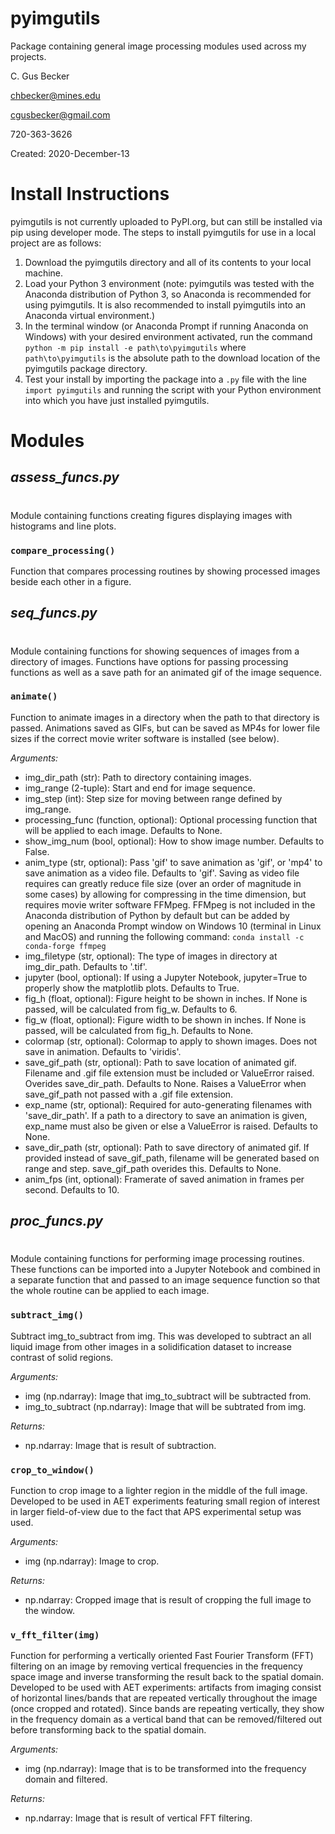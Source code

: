 # **pyimgutils**
Package containing general image processing modules used across my projects.

C. Gus Becker

chbecker@mines.edu

cgusbecker@gmail.com

720-363-3626

Created: 2020-December-13

#

# **Install Instructions**
pyimgutils is not currently uploaded to PyPI.org, but can still be installed via pip using developer mode. The steps to install pyimgutils for use in a local project are as follows:

1. Download the pyimgutils directory and all of its contents to your local machine.
2. Load your Python 3 environment (note: pyimgutils was tested with the Anaconda distribution of Python 3, so Anaconda is recommended for using pyimgutils. It is also recommended to install pyimgutils into an Anaconda virtual environment.)
3. In the terminal window (or Anaconda Prompt if running Anaconda on Windows) with your desired environment activated, run the command `python -m pip install -e path\to\pyimgutils` where `path\to\pyimgutils` is the absolute path to the download location of the pyimgutils package directory.
4. Test your install by importing the package into a `.py` file with the line `import pyimgutils` and running the script with your Python environment into which you have just installed pyimgutils.

# **Modules**

## ***assess_funcs.py***
#
Module containing functions creating figures displaying images with histograms and line plots. 

### `compare_processing()`

Function that compares processing routines by showing processed images beside each other in a figure.



## ***seq_funcs.py***
#
Module containing functions for showing sequences of images from a directory of images. Functions have options for passing processing functions as well as a save path for an animated gif of the image sequence.

### `animate()`

Function to animate images in a directory when the path to that directory is passed. Animations saved as GIFs, but can be saved as MP4s for lower file sizes if the correct movie writer software is installed (see below).

*Arguments:*

- img_dir_path (str): Path to directory containing images.
- img_range (2-tuple): Start and end for image sequence.
- img_step (int): Step size for moving between range defined by img_range.
- processing_func (function, optional): Optional processing function that will be applied to each image. Defaults to None.
- show_img_num (bool, optional): How to show image number. Defaults to False. 
- anim_type (str, optional): Pass 'gif' to save animation as 'gif', or 'mp4' to save animation as a video file. Defaults to 'gif'. Saving as video file requires can greatly reduce file size (over an order of magnitude in some cases) by allowing for compressing in the time dimension, but requires movie writer software FFMpeg. FFMpeg is not included in the Anaconda distribution of Python by default but can be added by opening an Anaconda Prompt window on Windows 10 (terminal in Linux and MacOS) and running the following command:
`conda install -c conda-forge ffmpeg`
- img_filetype (str, optional): The type of images in directory at img_dir_path. Defaults to '.tif'.
- jupyter (bool, optional): If using a Jupyter Notebook, jupyter=True to properly show the matplotlib plots. Defaults to True.
- fig_h (float, optional): Figure height to be shown in inches. If None is passed, will be calculated from fig_w. Defaults to 6.
- fig_w (float, optional): Figure width to be shown in inches. If None is passed, will be calculated from fig_h. Defaults to None.
- colormap (str, optional): Colormap to apply to shown images. Does not save in animation. Defaults to 'viridis'.
- save_gif_path (str, optional): Path to save location of animated gif. Filename and .gif file extension must be included or ValueError raised. Overides save_dir_path. Defaults to None. Raises a ValueError when save_gif_path not passed with a .gif file extension.
- exp_name (str, optional): Required for auto-generating filenames with 'save_dir_path'. If a path to a directory to save an animation is given, exp_name must also be given or else a ValueError is raised. Defaults to None.
- save_dir_path (str, optional): Path to save directory of animated gif. If provided instead of save_gif_path, filename will be generated based on range and step. save_gif_path overides this. Defaults to None.
- anim_fps (int, optional): Framerate of saved animation in frames per second. Defaults to 10.

## ***proc_funcs.py***
#
Module containing functions for performing image processing routines. These functions can be imported into a Jupyter Notebook and combined in a separate function that and passed to an image sequence function so that the whole routine can be applied to each image.

### `subtract_img()`

Subtract img_to_subtract from img. This was developed to subtract an all liquid image from other images in a solidification dataset to increase contrast of solid regions.

*Arguments:*

- img (np.ndarray): Image that img_to_subtract will be subtracted from. 
- img_to_subtract (np.ndarray): Image that will be subtrated from img.

*Returns:*

- np.ndarray: Image that is result of subtraction.

### `crop_to_window()`

Function to crop image to a lighter region in the middle of the full image. Developed to be used in AET experiments featuring small region of interest in larger field-of-view due to the fact that APS experimental setup was used. 

*Arguments:*

- img (np.ndarray): Image to crop.

*Returns:* 

- np.ndarray: Cropped image that is result of cropping the full image to the window.

### `v_fft_filter(img)`

Function for performing a vertically oriented Fast Fourier Transform (FFT) filtering on an image by removing vertical frequencies in the frequency space image and inverse transforming the result back to the spatial domain. Developed to be used with AET experiments: artifacts from imaging consist of horizontal lines/bands that are repeated vertically throughout the image (once cropped and rotated). Since bands are repeating vertically, they show in the frequency domain as a vertical band that can be removed/filtered out before transforming back to the spatial domain.

*Arguments:*

- img (np.ndarray): Image that is to be transformed into the frequency domain and filtered.

*Returns:*

- np.ndarray: Image that is result of vertical FFT filtering.